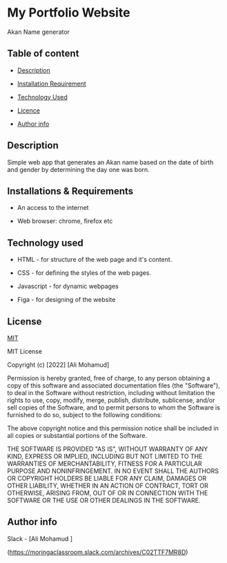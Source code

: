 # My Portfolio Website
Akan Name generator

## Table of content

+ [Description](#description)

+ [Installation Requirement](#Installation)

+ [Technology Used](#technology-used)


+ [Licence](#licence)

+ [Author info](#author-info)


## Description
 Simple web app that generates an Akan name based on the date of birth and gender by determining the day one was born.


## Installations & Requirements

* An access to the internet

* Web browser: chrome, firefox etc



## Technology used
* HTML   - for structure of the web page and it's content.

* CSS  -   for defining the styles of the web pages.

* Javascript - for dynamic webpages

* Figa  - for designing of the website 
  




## License

[MIT](https://choosealicense.com/licenses/mit/)

MIT License

Copyright (c) [2022] [Ali Mohamud]

Permission is hereby granted, free of charge, to any person obtaining a copy
of this software and associated documentation files (the "Software"), to deal
in the Software without restriction, including without limitation the rights
to use, copy, modify, merge, publish, distribute, sublicense, and/or sell
copies of the Software, and to permit persons to whom the Software is
furnished to do so, subject to the following conditions:

The above copyright notice and this permission notice shall be included in all
copies or substantial portions of the Software.

THE SOFTWARE IS PROVIDED "AS IS", WITHOUT WARRANTY OF ANY KIND, EXPRESS OR
IMPLIED, INCLUDING BUT NOT LIMITED TO THE WARRANTIES OF MERCHANTABILITY,
FITNESS FOR A PARTICULAR PURPOSE AND NONINFRINGEMENT. IN NO EVENT SHALL THE
AUTHORS OR COPYRIGHT HOLDERS BE LIABLE FOR ANY CLAIM, DAMAGES OR OTHER
LIABILITY, WHETHER IN AN ACTION OF CONTRACT, TORT OR OTHERWISE, ARISING FROM,
OUT OF OR IN CONNECTION WITH THE SOFTWARE OR THE USE OR OTHER DEALINGS IN THE
SOFTWARE.

## Author info
Slack  - [Ali Mohamud ]

(https://moringaclassroom.slack.com/archives/C02TTF7MR8D)
